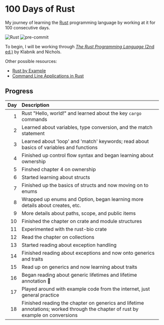 # 100 Days of Rust

My journey of learning the [Rust](https://www.rust-lang.org/) programming language by working at it for 100 consecutive days.

![Rust](https://img.shields.io/badge/100_Days-Rust-000000?&logo=rust&logoColor=whi000000te&url=https://www.rust-lang.org/)
![pre-commit](https://img.shields.io/badge/pre--commit-enabled-FAB040?&logo=precommit&logoColor=FAB040&url=https://www.rust-lang.org/)

To begin, I will be working through [*The Rust Programming Language* (2nd ed.)](https://www.amazon.com/Rust-Programming-Language-2nd-dp-1718503105/dp/1718503105/ref=dp_ob_title_bk) by Klabnik and Nichols.

Other possible resources:

- [Rust by Example](https://doc.rust-lang.org/stable/rust-by-example/)
- [Command Line Applications in Rust](https://rust-cli.github.io/book/index.html)

## Progress

| Day | Description |
|----:|:------------|
|   1 | Rust "Hello, world!" and learned about the key `cargo` commands |
|   2 | Learned about variables, type conversion, and the match statement |
|   3 | Learned about 'loop' and 'match' keywords; read about basics of variables and functions |
|   4 | Finished up control flow syntax and began learning about ownership |
|   5 | Finshed chapter 4 on ownership |
|   6 | Started learning about structs |
|   7 | Finished up the basics of structs and now moving on to enums |
|   8 | Wrapped up enums and Option<t>, began learning more details about creates, etc. |
|   9 | More details about paths, scope, and public items |
|  10 | Finished the chapter on crate and module structures |
|  11 | Experimented with the rust-bio crate |
|  12 | Read the chapter on collections |
|  13 | Started reading about exception handling |
|  14 | Finished reading about exceptions and now onto generics and traits |
|  15 | Read up on generics and now learning about traits |
|  16 | Began reading about generic lifetimes and lifetime annotation 🤯 |
|  17 | Played around with example code from the internet, just general practice |
|  18 | Finished reading the chapter on generics and lifetime annotations; worked through the chapter of rust by example on conversions |
<!-- [[NEXT DAY]] -- DO NOT REMOVE. -->
